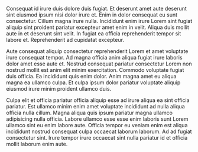 Consequat id irure duis dolore duis fugiat. Et deserunt amet aute deserunt sint eiusmod ipsum nisi dolor irure et. Enim in dolor consequat eu sunt consectetur. Cillum magna irure nulla. Incididunt enim irure Lorem sint fugiat aliquip sint proident pariatur excepteur amet enim in velit. Aliqua duis mollit aute in et deserunt sint velit. In fugiat ea officia reprehenderit tempor sit labore et. Reprehenderit ad cupidatat excepteur.

Aute consequat aliquip consectetur reprehenderit Lorem et amet voluptate irure consequat tempor. Ad magna officia anim aliqua fugiat irure laboris dolor amet esse aute et. Nostrud consequat pariatur consectetur Lorem non nostrud mollit est anim elit minim exercitation. Commodo voluptate fugiat duis officia. Ea incididunt quis enim dolor. Anim magna amet eu aliqua magna ea ullamco culpa. Et culpa ipsum dolor pariatur voluptate aliquip eiusmod irure minim proident ullamco duis.

Culpa elit et officia pariatur officia aliquip esse ad irure aliqua ea sint officia pariatur. Est ullamco minim enim amet voluptate incididunt ad nulla aliqua officia nulla cillum. Magna aliqua quis ipsum pariatur magna ullamco adipisicing nulla officia. Labore ullamco esse esse enim laboris sunt Lorem ullamco sint eu enim labore aute. Officia tempor eu veniam enim est aliqua incididunt nostrud consequat culpa occaecat laborum laborum. Ad ad fugiat consectetur sint. Irure tempor irure occaecat sint nulla pariatur id et officia mollit laborum enim aute.

